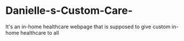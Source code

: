 # Danielle-s-Custom-Care-
 It's an  in-home healthcare webpage that is supposed to give custom in-home healthcare to all 
